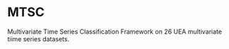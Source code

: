 # MTSC
Multivariate Time Series Classification Framework on 26 UEA multivariate tiime series datasets. 
